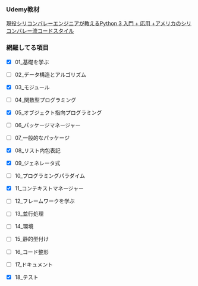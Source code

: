 ### Udemy教材
[現役シリコンバレーエンジニアが教えるPython 3 入門 + 応用 +アメリカのシリコンバレー流コードスタイル](https://www.udemy.com/course/python-beginner/?couponCode=25BBPMXPLOYCTRL)


### 網羅してる項目
 - [x] 01_基礎を学ぶ
 - [ ] 02_データ構造とアルゴリズム
 - [x] 03_モジュール
 - [ ] 04_関数型プログラミング
 - [x] 05_オブジェクト指向プログラミング
 - [ ] 06_パッケージマネージャー
 - [ ] 07_一般的なパッケージ
 - [x] 08_リスト内包表記
 - [x] 09_ジェネレータ式
 - [ ] 10_プログラミングパラダイム
 - [x] 11_コンテキストマネージャー
 - [ ] 12_フレームワークを学ぶ
 - [ ] 13_並行処理
 - [ ] 14_環境
 - [ ] 15_静的型付け
 - [ ] 16_コード整形
 - [ ] 17_ドキュメント
 - [x] 18_テスト

